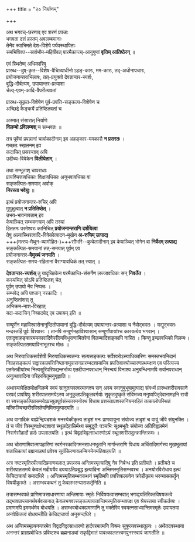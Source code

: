+++
title = "२० निर्याणम्"

+++

अथ भगवच्-छरणाव् एव शरणं प्रपन्नाः  
भगवता दत्तं हस्तम् अवलम्बमानाः  
तेनैव स्वाभिमते देश-विशेषे पर्यवस्थापिताः  
समभिषिक्त--सार्वभौम-महिषीवत् पारमैकान्त्य्-आनुगुणां **वृत्तिम् आतिष्ठेरन्** ॥

एवं स्थितेष्व् अधिकारिषु  
प्रारब्ध--दुष्-कृत--विशेष-वैचित्र्याधीनो ऽहङ्-कारः, मम-कारः, तद्-अधीनापचारः,  
प्रयोजनान्तराभिलाषः, तत्-प्रयुक्तो देवतान्तर-स्पर्शः,  
बुद्धि-दौर्बल्यम्, उपायान्तर-प्रत्याशा  
चेत्य्-एवम्-आदि-वैपरीत्यवतां  

प्रारब्ध-सुकृत-विशेषेण पूर्व-प्रपत्ति-सङ्कल्प-विशेषेण च  
अच्छिद्रे कैङ्कर्ये प्रतिष्ठितवतां च  

अस्मात् संसारात् निर्याणे  
**विलम्बो ऽविलम्बश्** च सम्भवतः ॥

तत्र पूर्वेषां प्रपन्नानां चार्वाकादीनाम् इव अहङ्कार-ममकारौ **न प्रसरतः** ।  
गच्छतः स्खलनम् इव  
कदाचित् प्रसरन्ताव् अपि  
उदीच्य-विवेकेन **विलीयेताम्** ।  

तथा सम्भूताश् चापराधाः  
प्रायश्चित्तावधिकाः शिक्षावधिकाः अनुभवावधिका वा  
सङ्कल्पित-समयाद् अर्वाक्  
**निरस्ता भवेयुः** ॥

इत्थं प्रयोजनान्तर-रुचिर् अपि  
मुमुक्षुत्वात् **न प्रतितिष्ठेत्** ।  
उभय-भावनावताम् इव  
केषाञ्चित् सम्भवन्त्याम् अपि तस्यां  
हिततमः परमेश्वरः कानिचित् **प्रयोजनान्तराणि दर्शयित्वा**  
तेषु अल्पास्थिरत्वादि-विवेकोत्पादन-मुखेन **अ-रुचिम् उत्पाद्य**  
+++(मत्स्य-मैथुन-व्यामोहित-)+++सौभरि--कुचेलादीनाम् इव केषाञ्चित् भोगेन वा **निर्वेदम् उत्पाद्य**  
सङ्कल्पित-समयानां तत्-समयात् पूर्वम् एव  
प्रयोजनान्तर-**वैमुख्यं जनयति** ।  
सङ्कल्पित-समय-रहितानां वैराग्यावधिकं तत् स्यात् ॥

**देवतान्तर-स्पर्शस्** तु यादृच्छिकेन परमैकान्ति-संसर्गेण लज्जावधिकः सन् **निवर्तेत** ।  
कस्यचित् सोऽपि प्रतिष्ठितश् चेत्  
पूर्वम् उपायो नैव निष्पन्नः ।  
सम्भवेद् अपि पश्चान् नरकादिः ।  
अनुष्ठितांशस् तु  
अभिक्रम-नाश-विरहात्  
यदा-कदाचिन् निष्पादयेद् एव उपायम् इति ॥

सम्पूर्णेन महाविश्वासेनानुष्ठितोपायानां बुद्धि-दौर्बल्यम् उपायान्तर-प्रत्याशा च नैवोद्भवतः । यद्युद्भवतः मन्दस्तर्हि पूर्वः विश्वासः । तानपि सम्पूर्णमहाविश्वासान् सम्पूर्णोपायांश्च कारयत्येव भगवान् । एतादृशाहङ्कारममकारादिवैपरीत्यविधुराणामितरेषां विलम्बादिशङ्कापि नास्ति । किन्तु इच्छावधिको विलम्बः। सङ्कल्पितसमयाविनाभूतश्च मोक्षः ॥

अथ निरुपाधिकसर्वशेषी निरुपाधिकस्वतन्त्रः सत्यसङ्कल्पः सर्वेश्वरोऽस्याधिकारिणः समस्तभयनिदानं निग्रहसङ्कल्पं सद्वारकप्रपत्तिनिष्ठानामुपासनप्रारम्भदशायामिव प्रपत्तिवाक्योच्चारणप्रथमक्षण एव परित्यज्य एतमेतदीयांश्च नित्यसूरिपरिषद्यन्तर्भाव्य एतदीयानपराधान् निरन्वयं विनाश्य अनुबन्धिनामपि सर्वानपराधान् अनुत्थापादिना परिहरयितुमनुगृह्णाति ॥

अथास्यापेक्षितमोक्षविलम्बे स्वयं सानुतापस्त्वरमाणश्च सन् अस्य स्वानुबुभूषामुत्पाद्य संवर्ध्य प्रारब्धशरीरावसाने परपदं प्रापयिषुः शरीरपातसमयेऽस्य अनुकूलप्रतिकूलवर्गयोः सुकॄतदुष्कृते संविभज्य मनुष्यपितृदेवानामहनि रात्रौ वा स्वसङ्कल्पितसमयेऽप्रच्युतपूर्वसंस्कारमनोरथं विधाय प्रशस्ताप्रशस्तनियमरहितं तत्कालोपस्थितं यत्किञ्चिच्छरीरविश्लेषनिमित्तमुत्पादयति ॥

अथ वागादिकं बाह्येन्द्रियदशकं मनस्येकीकृत्य तादृशं मनः प्राणवायुना संयोज्य तादृशं च वायुं जीवे संयुनक्ति । तं च जीवं त्रिस्थूणक्षोभदशायां स्थूलदेहान्निर्मथ्य समुद्धृतैः पञ्चभिः सूक्ष्मभूतैः संयोज्य अतिविह्वलमेनं निसर्गसौहार्दो हार्दः उपलालयति । इत्थं विद्वदविद्वत्साधारणोऽयं स्थूलशरीरादुत्क्रान्तिक्रमः ।

अथ चोराणामिवात्मापहारिणां स्वर्गनरकादिगमनसाधनभूतानि मार्गान्तराणि पिधाय अर्चिरादिमार्गस्य मुखभूतायां शताधिकायां ब्रह्मनाड्यां प्रवेश्य सूर्यकिरणावलम्बिनमेनमतिवाहयति ॥

अत्र नष्टस्मृतिरपीत्यादिप्रमाणबलात् प्रपन्नस्य अन्तिमस्मृत्यादिषु नैव निर्बन्ध इति प्रतीयते । प्रतीयते च शरीरपातसमये केवलं मदीययैव दययाऽतिप्रबुद्ध इत्यादिना अन्तिमस्मृतिसम्भवश्च । अनयोरविरोधाय इत्थं केचिदाचार्या समादधिरे । अन्तिमस्मृतिसम्भवकथनं स्मृतिमपि प्रपत्तिफलत्वेन क्रोडीकृत्य भरन्यासकर्तॄन् विषयीकुरुते । असम्भवकथनं तु केवलभरन्यासकर्तृनिति ॥

तत्रासम्भवपक्षे प्राणिमात्रसाधारणाया अन्तिमायाः स्मृतेः निर्विषयत्वासम्भवात् भगव्द्व्यतिरिक्तविषयकत्वे तद्भावप्राप्त्यानर्थपर्यवसानात् केवलभगवत्सङ्कल्पायत्तान्तिमस्मृतिसम्भवपक्ष एव श्रेयस्तया स्वीकर्तव्यः । प्रमाणमपि इममर्थमेव बोधयति । असम्भवबोधकप्रमाणानि तु भक्तेरिव स्वयत्नसाध्यान्तिमस्मृतेः उपायतया अनपेक्षितत्वं बोधयन्तीति केचिदाचार्या अनुसन्दधिरे ।

अथ अन्तिमस्मृत्यनन्तरमेव विद्वदविद्वत्साधारणो हार्दपरमात्मनि विश्रमः सुषुप्त्यवस्थातुल्यः । अथैतदवस्थाया अनन्तरं प्राज्ञप्रबोधितः प्रविष्टश्च ब्रह्मनाड्यां सकृद्विभातं यावत्कालतत्त्वमपुनस्स्वापं जागर्तीति ॥

